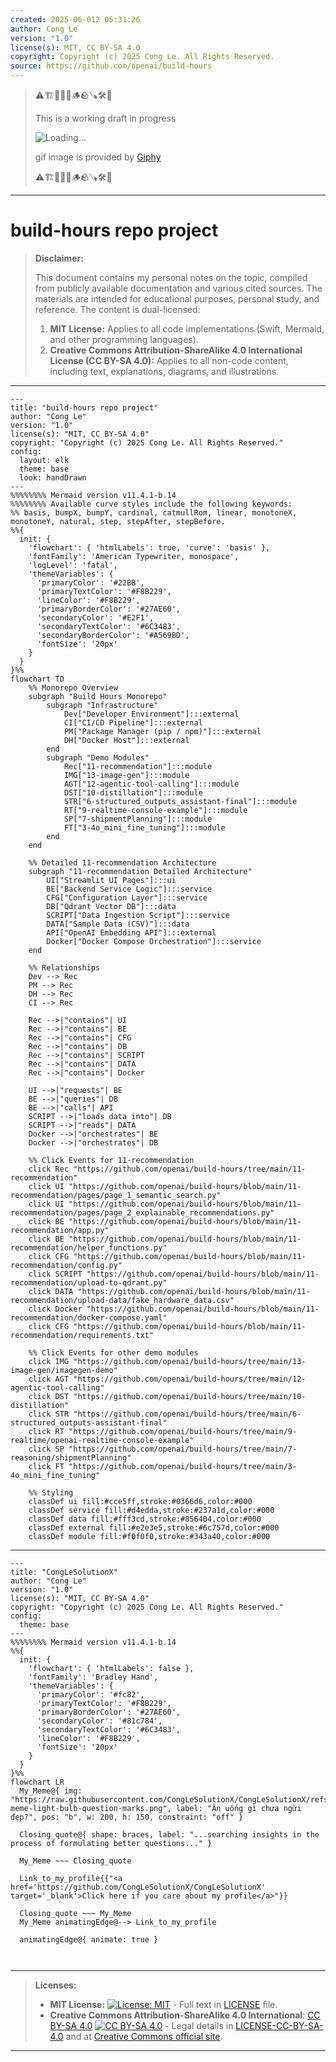 ```yaml
---
created: 2025-06-012 05:31:26
author: Cong Le
version: "1.0"
license(s): MIT, CC BY-SA 4.0
copyright: Copyright (c) 2025 Cong Le. All Rights Reserved.
source: https://github.com/openai/build-hours
---
```



> ⚠️🏗️🚧🦺🧱🪵🪨🪚🛠️👷
> 
> This is a working draft in progress
> 
> ![Loading...](https://media2.giphy.com/media/v1.Y2lkPTc5MGI3NjExdTc4eTF5ZGpodHZoN2Y2cXpzcjZ0N3Y5aXlrOHQyOHYzcTk5cXNieCZlcD12MV9pbnRlcm5hbF9naWZfYnlfaWQmY3Q9Zw/CdUPebPzF2kOQ/giphy.gif)
>
> gif image is provided by [Giphy](https://giphy.com)
> 
> ⚠️🏗️🚧🦺🧱🪵🪨🪚🛠️👷


----


# build-hours repo project
> **Disclaimer:**
>
> This document contains my personal notes on the topic,
> compiled from publicly available documentation and various cited sources.
> The materials are intended for educational purposes, personal study, and reference.
> The content is dual-licensed:
> 1. **MIT License:** Applies to all code implementations (Swift, Mermaid, and other programming languages).
> 2. **Creative Commons Attribution-ShareAlike 4.0 International License (CC BY-SA 4.0):** Applies to all non-code content, including text, explanations, diagrams, and illustrations.
---

```mermaid
---
title: "build-hours repo project"
author: "Cong Le"
version: "1.0"
license(s): "MIT, CC BY-SA 4.0"
copyright: "Copyright (c) 2025 Cong Le. All Rights Reserved."
config:
  layout: elk
  theme: base
  look: handDrawn
---
%%%%%%%% Mermaid version v11.4.1-b.14
%%%%%%%% Available curve styles include the following keywords:
%% basis, bumpX, bumpY, cardinal, catmullRom, linear, monotoneX, monotoneY, natural, step, stepAfter, stepBefore.
%%{
  init: {
    'flowchart': { 'htmlLabels': true, 'curve': 'basis' },
    'fontFamily': 'American Typewriter, monospace',
    'logLevel': 'fatal',
    'themeVariables': {
      'primaryColor': '#22BB',
      'primaryTextColor': '#F8B229',
      'lineColor': '#F8B229',
      'primaryBorderColor': '#27AE60',
      'secondaryColor': '#E2F1',
      'secondaryTextColor': '#6C3483',
      'secondaryBorderColor': '#A569BD',
      'fontSize': '20px'
    }
  }
}%%
flowchart TD
    %% Monorepo Overview
    subgraph "Build Hours Monorepo"
        subgraph "Infrastructure"
            Dev["Developer Environment"]:::external
            CI["CI/CD Pipeline"]:::external
            PM["Package Manager (pip / npm)"]:::external
            DH["Docker Host"]:::external
        end
        subgraph "Demo Modules"
            Rec["11-recommendation"]:::module
            IMG["13-image-gen"]:::module
            AGT["12-agentic-tool-calling"]:::module
            DST["10-distillation"]:::module
            STR["6-structured_outputs_assistant-final"]:::module
            RT["9-realtime-console-example"]:::module
            SP["7-shipmentPlanning"]:::module
            FT["3-4o_mini_fine_tuning"]:::module
        end
    end

    %% Detailed 11-recommendation Architecture
    subgraph "11-recommendation Detailed Architecture"
        UI["Streamlit UI Pages"]:::ui
        BE["Backend Service Logic"]:::service
        CFG["Configuration Layer"]:::service
        DB["Qdrant Vector DB"]:::data
        SCRIPT["Data Ingestion Script"]:::service
        DATA["Sample Data (CSV)"]:::data
        API["OpenAI Embedding API"]:::external
        Docker["Docker Compose Orchestration"]:::service
    end

    %% Relationships
    Dev --> Rec
    PM --> Rec
    DH --> Rec
    CI --> Rec

    Rec -->|"contains"| UI
    Rec -->|"contains"| BE
    Rec -->|"contains"| CFG
    Rec -->|"contains"| DB
    Rec -->|"contains"| SCRIPT
    Rec -->|"contains"| DATA
    Rec -->|"contains"| Docker

    UI -->|"requests"| BE
    BE -->|"queries"| DB
    BE -->|"calls"| API
    SCRIPT -->|"loads data into"| DB
    SCRIPT -->|"reads"| DATA
    Docker -->|"orchestrates"| BE
    Docker -->|"orchestrates"| DB

    %% Click Events for 11-recommendation
    click Rec "https://github.com/openai/build-hours/tree/main/11-recommendation"
    click UI "https://github.com/openai/build-hours/blob/main/11-recommendation/pages/page_1_semantic_search.py"
    click UI "https://github.com/openai/build-hours/blob/main/11-recommendation/pages/page_2_explainable_recommendations.py"
    click BE "https://github.com/openai/build-hours/blob/main/11-recommendation/app.py"
    click BE "https://github.com/openai/build-hours/blob/main/11-recommendation/helper_functions.py"
    click CFG "https://github.com/openai/build-hours/blob/main/11-recommendation/config.py"
    click SCRIPT "https://github.com/openai/build-hours/blob/main/11-recommendation/upload-to-qdrant.py"
    click DATA "https://github.com/openai/build-hours/blob/main/11-recommendation/upload-data/fake_hardware_data.csv"
    click Docker "https://github.com/openai/build-hours/blob/main/11-recommendation/docker-compose.yaml"
    click CFG "https://github.com/openai/build-hours/blob/main/11-recommendation/requirements.txt"

    %% Click Events for other demo modules
    click IMG "https://github.com/openai/build-hours/tree/main/13-image-gen/imagegen-demo"
    click AGT "https://github.com/openai/build-hours/tree/main/12-agentic-tool-calling"
    click DST "https://github.com/openai/build-hours/tree/main/10-distillation"
    click STR "https://github.com/openai/build-hours/tree/main/6-structured_outputs-assistant-final"
    click RT "https://github.com/openai/build-hours/tree/main/9-realtime/openai-realtime-console-example"
    click SP "https://github.com/openai/build-hours/tree/main/7-reasoning/shipmentPlanning"
    click FT "https://github.com/openai/build-hours/tree/main/3-4o_mini_fine_tuning"

    %% Styling
    classDef ui fill:#cce5ff,stroke:#0366d6,color:#000
    classDef service fill:#d4edda,stroke:#237a1d,color:#000
    classDef data fill:#fff3cd,stroke:#856404,color:#000
    classDef external fill:#e2e3e5,stroke:#6c757d,color:#000
    classDef module fill:#f0f0f0,stroke:#343a40,color:#000

```


---

<!-- 
```mermaid
%% Current Mermaid version
info
```  -->


```mermaid
---
title: "CongLeSolutionX"
author: "Cong Le"
version: "1.0"
license(s): "MIT, CC BY-SA 4.0"
copyright: "Copyright (c) 2025 Cong Le. All Rights Reserved."
config:
  theme: base
---
%%%%%%%% Mermaid version v11.4.1-b.14
%%{
  init: {
    'flowchart': { 'htmlLabels': false },
    'fontFamily': 'Bradley Hand',
    'themeVariables': {
      'primaryColor': '#fc82',
      'primaryTextColor': '#F8B229',
      'primaryBorderColor': '#27AE60',
      'secondaryColor': '#81c784',
      'secondaryTextColor': '#6C3483',
      'lineColor': '#F8B229',
      'fontSize': '20px'
    }
  }
}%%
flowchart LR
  My_Meme@{ img: "https://raw.githubusercontent.com/CongLeSolutionX/CongLeSolutionX/refs/heads/main/assets/images/My-meme-light-bulb-question-marks.png", label: "Ăn uống gì chưa ngừi đẹp?", pos: "b", w: 200, h: 150, constraint: "off" }

  Closing_quote@{ shape: braces, label: "...searching insights in the process of formulating better questions..." }
    
  My_Meme ~~~ Closing_quote
    
  Link_to_my_profile{{"<a href='https://github.com/CongLeSolutionX/CongLeSolutionX' target='_blank'>Click here if you care about my profile</a>"}}

  Closing_quote ~~~ My_Meme
  My_Meme animatingEdge@--> Link_to_my_profile
  
  animatingEdge@{ animate: true }



```

---
>**Licenses:**
>
>- **MIT License:**  [![License: MIT](https://img.shields.io/badge/License-MIT-yellow.svg)](LICENSE) - Full text in [LICENSE](LICENSE) file.
>- **Creative Commons Attribution-ShareAlike 4.0 International**: [CC BY-SA 4.0](https://creativecommons.org/licenses/by-sa/4.0/) [![CC BY-SA 4.0](https://licensebuttons.net/l/by-sa/4.0/88x31.png)](https://creativecommons.org/licenses/by-sa/4.0/) - Legal details in [LICENSE-CC-BY-SA-4.0](THE_PAST/LICENSE-CC-BY-SA-4.0) and at [Creative Commons official site](https://creativecommons.org/licenses/by-sa/4.0/).
>
---
